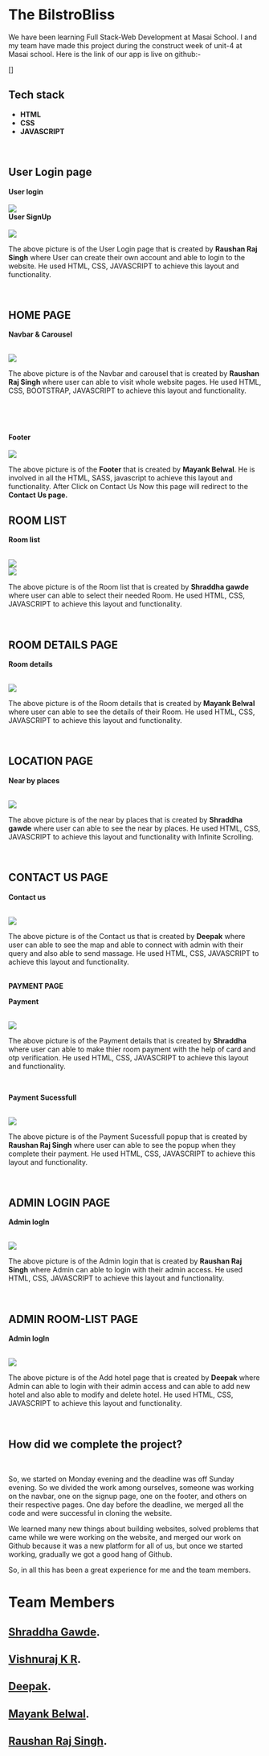 # **The BilstroBliss**

<p>We have been learning Full Stack-Web Development at Masai School. I and my team have made this project during the construct week of unit-4 at Masai school. Here is the link of our app is live on github:- </p> 
<p>[]</p>


## **Tech stack**
<ul>
<li><b>HTML</b></li>
<li><b>CSS</b></li>
<li><b>JAVASCRIPT</b></li>
</ul>
<br>

## **User Login page**
<b>User login</b>
<br>
<br>
<a href=""><img src="https://github.com/shraddha-gawde/neural-innovator-5123/assets/101090200/81a38f30-f795-4934-87ce-51b10a760fb8"></a>
<br>
<b>User SignUp</b>
<br>
<br>
<a href=""><img src="https://github.com/shraddha-gawde/neural-innovator-5123/assets/101090200/1ff5a158-1bbe-428c-a399-14c6bda20905"></a>
<br>

<p>The above picture is of the User Login page that is created by <b>Raushan Raj Singh</b> where User can create their own account and able to login to the website. He used HTML, CSS, JAVASCRIPT to achieve this layout and functionality.</p>
<br>

## **HOME PAGE**
<b>Navbar & Carousel</b>
<br>
<br>

<a href=""><img src="https://github-production-user-asset-6210df.s3.amazonaws.com/101090200/291094317-32438124-006f-4571-b43c-4806a867f23e.png?X-Amz-Algorithm=AWS4-HMAC-SHA256&X-Amz-Credential=AKIAIWNJYAX4CSVEH53A%2F20231217%2Fus-east-1%2Fs3%2Faws4_request&X-Amz-Date=20231217T190949Z&X-Amz-Expires=300&X-Amz-Signature=76ea6da334fc53d48ebc6e552329d814d882524e09fbc7f945cd70819be77722&X-Amz-SignedHeaders=host&actor_id=147656163&key_id=0&repo_id=729536692"></a>
<br>

<p>The above picture is of the Navbar and carousel that is created by <b>Raushan Raj Singh</b> where user can able to visit whole website pages. He used HTML, CSS, BOOTSTRAP, JAVASCRIPT to achieve this layout and functionality.</p>
<br>

<img src="">
<br>
<p></p>
<br>


<b>Footer</b>
<br>
<br>
<a href=""><img src="https://github-production-user-asset-6210df.s3.amazonaws.com/101090200/291094313-7a4c0cc7-1573-4415-871c-4c342ebb9446.png?X-Amz-Algorithm=AWS4-HMAC-SHA256&X-Amz-Credential=AKIAIWNJYAX4CSVEH53A%2F20231217%2Fus-east-1%2Fs3%2Faws4_request&X-Amz-Date=20231217T191635Z&X-Amz-Expires=300&X-Amz-Signature=9d3c20471662fe52d83c58ee847866ffcc4a62ac8d0f09c12a5ddaba33665405&X-Amz-SignedHeaders=host&actor_id=147656163&key_id=0&repo_id=729536692"></a>
<br>
<p>The above picture is of the <b>Footer</b> that is created by <b>Mayank Belwal</b>. He is involved in all the HTML, SASS, javascript to achieve this layout and functionality. After Click on Contact Us Now this page will redirect to the <b>Contact Us page.</b></p>

## **ROOM LIST**
<b>Room list</b>
<br>
<br>

<a href=""><img src="https://github.com/shraddha-gawde/neural-innovator-5123/assets/101090200/a03f8cda-3c6f-4197-b265-ad871a24bb80"></a>
<br>
<a href=""><img src="https://github-production-user-asset-6210df.s3.amazonaws.com/101090200/291094400-a5cd4b9c-650e-4fee-8208-64426693e7aa.png?X-Amz-Algorithm=AWS4-HMAC-SHA256&X-Amz-Credential=AKIAIWNJYAX4CSVEH53A%2F20231217%2Fus-east-1%2Fs3%2Faws4_request&X-Amz-Date=20231217T193326Z&X-Amz-Expires=300&X-Amz-Signature=acbc6b9e8f2bf9fdcf5e584ff4aa98bc1b861cf8bf872df1dd88f997b08aca08&X-Amz-SignedHeaders=host&actor_id=147656163&key_id=0&repo_id=729536692"></a>
<br>
<p>The above picture is of the Room list that is created by <b>Shraddha gawde</b> where user can able to select their needed Room. He used HTML, CSS, JAVASCRIPT to achieve this layout and functionality.</p>
<br>

## **ROOM DETAILS PAGE**
<b>Room details</b>
<br>
<br>

<a href=""><img src="https://github.com/shraddha-gawde/neural-innovator-5123/assets/101090200/62aedd47-4eeb-43ba-b3c7-e3a6c94af20c"></a>
<br>

<p>The above picture is of the Room details that is created by <b>Mayank Belwal</b> where user can able to see the details of their Room. He used HTML, CSS, JAVASCRIPT to achieve this layout and functionality.</p>
<br>

## **LOCATION PAGE**
<b>Near by places</b>
<br>
<br>

<a href=""><img src="https://github.com/shraddha-gawde/neural-innovator-5123/assets/101090200/c605ea79-06de-4d51-b484-2ecb63257a3f"></a>
<br>

<p>The above picture is of the near by places that is created by <b>Shraddha gawde</b> where user can able to see the near by places. He used HTML, CSS, JAVASCRIPT to achieve this layout and functionality with Infinite Scrolling.</p>
<br>

## **CONTACT US PAGE**
<b>Contact us</b>
<br>
<br>

<a href=""><img src="https://github.com/shraddha-gawde/neural-innovator-5123/assets/101090200/fbaa7fd5-e2e4-4465-a990-bf2af1d8f301"></a>
<br>

<p>The above picture is of the Contact us that is created by <b>Deepak</b> where user can able to see the map and able to connect with admin with their query and also able to send massage. He used HTML, CSS, JAVASCRIPT to achieve this layout and functionality.</p>
<br

## **PAYMENT PAGE**
<b>Payment</b>
<br>
<br>

<a href=""><img src="https://github.com/shraddha-gawde/neural-innovator-5123/assets/101090200/a44eec3f-3d40-4ab0-8c14-13d3e7f5c20c"></a>
<br>

<p>The above picture is of the Payment details that is created by <b>Shraddha</b> where user can able to make thier room payment with the help of card and otp verification. He used HTML, CSS, JAVASCRIPT to achieve this layout and functionality.</p>
<br>

<b>Payment Sucessfull</b>
<br>
<br>

<a href=""><img src="https://github.com/shraddha-gawde/neural-innovator-5123/assets/101090200/c71d2386-e4a1-4a9c-982f-6df4f652cd80"></a>
<br>

<p>The above picture is of the Payment Sucessfull popup that is created by <b>Raushan Raj Singh</b> where user can able to see the popup when they complete their payment. He used HTML, CSS, JAVASCRIPT to achieve this layout and functionality.</p>
<br>

## **ADMIN LOGIN PAGE**
<b>Admin logIn</b>
<br>
<br>

<a href=""><img src="https://github.com/shraddha-gawde/neural-innovator-5123/assets/101090200/2d2d61e4-59e7-4ac1-a9a8-0bd0d790d255"></a>
<br>

<p>The above picture is of the Admin login that is created by <b>Raushan Raj Singh</b> where Admin can able to login with their admin access. He used HTML, CSS, JAVASCRIPT to achieve this layout and functionality.</p>
<br>

## **ADMIN ROOM-LIST PAGE**
<b>Admin logIn</b>
<br>
<br>

<a href=""><img src="https://github.com/shraddha-gawde/neural-innovator-5123/assets/101090200/9053c940-86ee-46bb-bfab-c9c3e0f98f97"></a>
<br>

<p>The above picture is of the Add hotel page that is created by <b>Deepak</b> where Admin can able to login with their admin access and can able to add new hotel and also able to modify and delete hotel. He used HTML, CSS, JAVASCRIPT to achieve this layout and functionality.</p>
<br>

## **How did we complete the project?**
<br>
<p>So, we started on Monday evening and the deadline was off Sunday evening. So we divided the work among ourselves, someone was working on the navbar, one on the signup page, one on the footer, and others on their respective pages. One day before the deadline, we merged all the code and were successful in cloning the website.</p>
<p>We learned many new things about building websites, solved problems that came while we were working on the website, and merged our work on Github because it was a new platform for all of us, but once we started working, gradually we got a good hang of Github.</p>
<p>So, in all this has been a great experience for me and the team members.</p>

# **Team Members**

## **[Shraddha Gawde](https://github.com/shraddha-gawde).**
## **[Vishnuraj K R](https://github.com/VishnurajKarockal).**
## **[Deepak](https://github.com/DEEPAK101020).**
## **[Mayank Belwal](https://github.com/MayankBelwal05).**
## **[Raushan Raj Singh](https://github.com/Raushan8505).**



